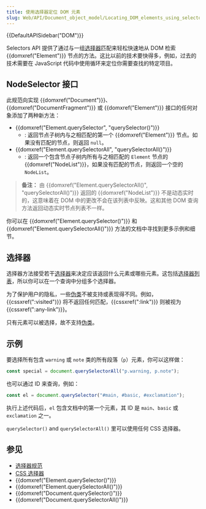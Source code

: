 ```yaml
---
title: 使用选择器定位 DOM 元素
slug: Web/API/Document_object_model/Locating_DOM_elements_using_selectors
---
```


{{DefaultAPISidebar("DOM")}}

Selectors API 提供了通过与一组[选择器](/zh-CN/docs/Web/CSS/CSS_selectors)匹配来轻松快速地从 DOM 检索 {{domxref("Element")}} 节点的方法。这比以前的技术要快得多，例如，过去的技术需要在 JavaScript 代码中使用循环来定位你需要查找的特定项目。

## NodeSelector 接口

此规范向实现 {{domxref("Document")}}、{{domxref("DocumentFragment")}} 或 {{domxref("Element")}} 接口的任何对象添加了两种新方法：

- {{domxref("Element.querySelector", "querySelector()")}}
  - : 返回节点子树内与之相匹配的第一个 {{domxref("Element")}} 节点。如果没有匹配的节点，则返回 `null`。
- {{domxref("Element.querySelectorAll", "querySelectorAll()")}}
  - : 返回一个包含节点子树内所有与之相匹配的 `Element` 节点的 {{domxref("NodeList")}}，如果没有匹配的节点，则返回一个空的 `NodeList`。

> **备注：** 由 {{domxref("Element.querySelectorAll()", "querySelectorAll()")}} 返回的 {{domxref("NodeList")}} 不是动态实时的，这意味着在 DOM 中的更改不会在该列表中反映。这和其他 DOM 查询方法返回动态实时节点列表不一样。

你可以在 {{domxref("Element.querySelector()")}} 和 {{domxref("Element.querySelectorAll()")}} 方法的文档中寻找到更多示例和细节。

## 选择器

选择器方法接受若干[选择器](/zh-CN/docs/Web/CSS/CSS_selectors)来决定应该返回什么元素或哪些元素。这包括[选择器列表](/zh-CN/docs/Web/CSS/Selector_list)，所以你可以在一个查询中分组多个选择器。

为了保护用户的隐私，一些[伪类](/zh-CN/docs/Web/CSS/Pseudo-classes)不被支持或表现得不同。例如，{{cssxref(":visited")}} 将不返回任何匹配，{{cssxref(":link")}} 则被视为 {{cssxref(":any-link")}}。

只有元素可以被选择，故不支持[伪类](/zh-CN/docs/Web/CSS/Pseudo-classes)。

## 示例

要选择所有包含 `warning` 或 `note` 类的所有段落（`p`）元素，你可以这样做：

```js
const special = document.querySelectorAll("p.warning, p.note");
```

也可以通过 ID 来查询，例如：

```js
const el = document.querySelector("#main, #basic, #exclamation");
```

执行上述代码后，`el` 包含文档中的第一个元素，其 ID 是 `main`、`basic` 或 `exclamation` 之一。

`querySelector()` and `querySelectorAll()` 里可以使用任何 CSS 选择器。

## 参见

- [选择器规范](https://drafts.csswg.org/selectors/)
- [CSS 选择器](/zh-CN/docs/Web/CSS/CSS_selectors)
- {{domxref("Element.querySelector()")}}
- {{domxref("Element.querySelectorAll()")}}
- {{domxref("Document.querySelector()")}}
- {{domxref("Document.querySelectorAll()")}}
